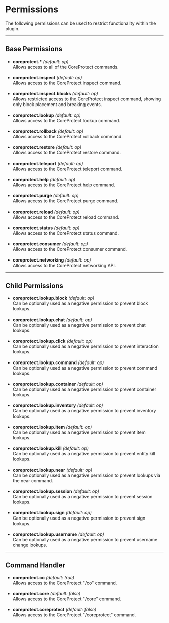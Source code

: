 # Permissions

The following permissions can be used to restrict functionality within the plugin.

---

## Base Permissions

* **coreprotect.\*** *(default: op)*  
  Allows access to all of the CoreProtect commands.  
  &nbsp;
* **coreprotect.inspect** *(default: op)*  
  Allows access to the CoreProtect inspect command.  
  &nbsp;
* **coreprotect.inspect.blocks** *(default: op)*  
  Allows restricted access to the CoreProtect inspect command, showing only block placement and breaking events.  
  &nbsp;
* **coreprotect.lookup** *(default: op)*  
  Allows access to the CoreProtect lookup command.  
  &nbsp;
* **coreprotect.rollback** *(default: op)*  
  Allows access to the CoreProtect rollback command.  
  &nbsp;
* **coreprotect.restore** *(default: op)*  
  Allows access to the CoreProtect restore command.  
  &nbsp;
* **coreprotect.teleport** *(default: op)*  
  Allows access to the CoreProtect teleport command.  
  &nbsp;
* **coreprotect.help** *(default: op)*  
  Allows access to the CoreProtect help command.  
  &nbsp;
* **coreprotect.purge** *(default: op)*  
  Allows access to the CoreProtect purge command.  
  &nbsp;
* **coreprotect.reload** *(default: op)*  
  Allows access to the CoreProtect reload command.  
  &nbsp;
* **coreprotect.status** *(default: op)*  
  Allows access to the CoreProtect status command.  
  &nbsp;
* **coreprotect.consumer** *(default: op)*  
  Allows access to the CoreProtect consumer command.  
  &nbsp;
* **coreprotect.networking** *(default: op)*  
  Allows access to the CoreProtect networking API.  
  
---

## Child Permissions

* **coreprotect.lookup.block** *(default: op)*  
  Can be optionally used as a negative permission to prevent block lookups.  
  &nbsp;
* **coreprotect.lookup.chat** *(default: op)*  
  Can be optionally used as a negative permission to prevent chat lookups.  
  &nbsp;
* **coreprotect.lookup.click** *(default: op)*  
  Can be optionally used as a negative permission to prevent interaction lookups.  
  &nbsp;
* **coreprotect.lookup.command** *(default: op)*  
  Can be optionally used as a negative permission to prevent command lookups.  
  &nbsp;
* **coreprotect.lookup.container** *(default: op)*  
  Can be optionally used as a negative permission to prevent container lookups.  
  &nbsp;
* **coreprotect.lookup.inventory** *(default: op)*  
  Can be optionally used as a negative permission to prevent inventory lookups.  
  &nbsp;
* **coreprotect.lookup.item** *(default: op)*  
  Can be optionally used as a negative permission to prevent item lookups.  
  &nbsp;
* **coreprotect.lookup.kill** *(default: op)*  
  Can be optionally used as a negative permission to prevent entity kill lookups.  
  &nbsp;
* **coreprotect.lookup.near** *(default: op)*  
  Can be optionally used as a negative permission to prevent lookups via the near command.  
  &nbsp;
* **coreprotect.lookup.session** *(default: op)*  
  Can be optionally used as a negative permission to prevent session lookups.  
  &nbsp;
* **coreprotect.lookup.sign** *(default: op)*  
  Can be optionally used as a negative permission to prevent sign lookups.  
  &nbsp;
* **coreprotect.lookup.username** *(default: op)*  
  Can be optionally used as a negative permission to prevent username change lookups.  

---

## Command Handler

* **coreprotect.co** *(default: true)*  
  Allows access to the CoreProtect "/co" command.  
  &nbsp;
* **coreprotect.core** *(default: false)*  
  Allows access to the CoreProtect "/core" command.  
  &nbsp;
* **coreprotect.coreprotect** *(default: false)*  
  Allows access to the CoreProtect "/coreprotect" command.  